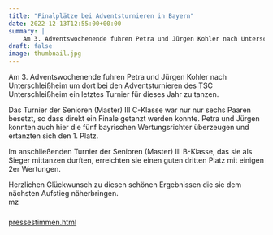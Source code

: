 ```yaml
---
title: "Finalplätze bei Adventsturnieren in Bayern"
date: 2022-12-13T12:55:00+00:00
summary: |
    Am 3. Adventswochenende fuhren Petra und Jürgen Kohler nach Unterschleißheim um dort bei den Adventsturnieren des TSC Unterschleißheim ein letztes Turnier für dieses Jahr zu tanzen.
draft: false
image: thumbnail.jpg
---
```


Am 3. Adventswochenende fuhren Petra und Jürgen Kohler nach Unterschleißheim um dort bei den Adventsturnieren des TSC Unterschleißheim ein letztes Turnier für dieses Jahr zu tanzen.

Das Turnier der Senioren (Master) III C-Klasse war nur nur sechs Paaren besetzt, so dass direkt ein Finale getanzt werden konnte. Petra und Jürgen konnten auch hier die fünf bayrischen Wertungsrichter überzeugen und ertanzten sich den 1. Platz.

Im anschließenden Turnier der Senioren (Master) III B-Klasse, das sie als Sieger mittanzen durften, erreichten sie einen guten dritten Platz mit einigen 2er Wertungen.

Herzlichen Glückwunsch zu diesen schönen Ergebnissen die sie dem nächsten Aufstieg näherbringen.  
mz

##### 

[pressestimmen.html](pressestimmen.html)


